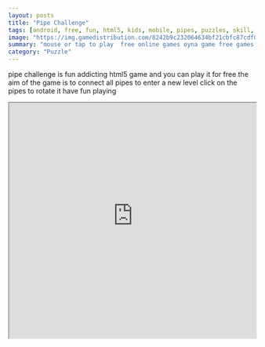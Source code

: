 ```yaml
---
layout: posts
title: "Pipe Challenge"
tags: [android, free, fun, html5, kids, mobile, pipes, puzzles, skill, thinking, free, online, games, oyna, game, free, games, play, play, games]
image: "https://img.gamedistribution.com/8242b9c232064634bf21cbfc87cdf04a-512x384.jpeg"
summary: "mouse or tap to play  free online games oyna game free games play play games"
category: "Puzzle"
---
```


pipe challenge is fun addicting html5 game and you can play it for free the aim of the game is to connect all pipes to enter a new level click on the pipes to rotate it have fun playing

<iframe width="100%" height="480px;" src="https://html5.gamedistribution.com/8242b9c232064634bf21cbfc87cdf04a/"></iframe>